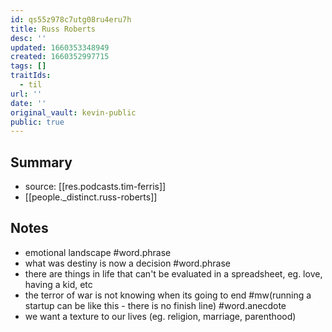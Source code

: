 ```yaml
---
id: qs55z978c7utg08ru4eru7h
title: Russ Roberts
desc: ''
updated: 1660353348949
created: 1660352997715
tags: []
traitIds:
  - til
url: ''
date: ''
original_vault: kevin-public
public: true
---
```


## Summary
- source: [[res.podcasts.tim-ferris]] 
- [[people._distinct.russ-roberts]]

## Notes
- emotional landscape #word.phrase
- what was destiny is now a decision #word.phrase
- there are things in life that can't be evaluated in a spreadsheet, eg. love, having a kid, etc
- the terror of war is not knowing when its going to end #mw(running a startup can be like this - there is no finish line) #word.anecdote
- we want a texture to our lives (eg. religion, marriage, parenthood) 
